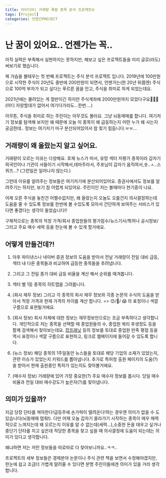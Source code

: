 ```yaml
---
title: 아이디어| 거래량 폭발 종목 분석 프로젝트🤓
tags: [Project]
categories: 언젠간PROJECT
---
```

# 난 꿈이 있어요.. 언젠가는 꼭..
아직 실력은 부족해서 실현하지는 못하지만, 해보고 싶은 프로젝트들을 미리 글로(라도) 써보기로 했습니다. 

제 가슴을 불태우는 첫 번째 프로젝트는 주식 분석 프로젝트 입니다. 2019년에 100만원으로 시작한 주식이 20년도 중반에 200만원이 되면서, 언젠가는(한 20년 뒤쯤엔) 주식으로 100억 부자가 되고 싶다는 푸르른 꿈을 안고, 주식을 취미로 하게 되었는데요.

2021년에는 물려있는 게 절반이긴 하지만 주식계좌에 2000만원까지 모았다구요🥳🥳🥳(어디 자랑할데가 없어서 여기다가라도...한번....)

아무튼, 주식을 취미로 하는 주린이는 아무것도 몰라요. 그냥 뇌동매매를 합니다. 여기저기 정보를 탐색해 보지만 왜 때문에 오늘 이 종목이 왜 급등하는지 어떤 누가 왜 사는지 궁금한데.. 정보는 여기저기 마구 분산되어있어서 참 찾기 힘듬니다.ㅠㅠ...

## 거래량이 왜 올랐는지 알고 싶어요.
거래량이 오르는 이유는 다양해요. 호재 뉴스가 떠서, 유망 섹터 저평가 종목이라 갑자기 외국인이나 기관이 사들이기 시작해서,테마주라서, 주포님이 갑자기 움직여서,숏..ㅅ..스퀴즈...? (그런일은 일어나지 않는다.)

그런데 이유를 알려주는 정보들은 여기저기에 분산되어있어요. 증권사에서도 정보를 알려주기는 하지만, 보기 참 어렵게 되있어요. 주린이인 저는 볼때마다 현기증이 나요. 

어제 오른 주식을 놓친건 어쩔수없지만, 왜 올랐는지 오늘도 오를건지 의사결정하는데 도움을 줄 수 있도록 정보를 한번에 볼 수있도록 모아서 간단하게 보여주는 서비스가 있다면 좋겠다는 생각이 들었습니다!!

구체적으로는 종목의 적정 가격/회사 종업원들의 평가점수/뉴스기사/특허나 공시정보/그리고 주요 매수 세력 등을 한눈에 볼 수 있게 할거에요.


## 어떻게 만들건데?!
1. 야후 파이낸스나 네이버 증권 정보의 도움을 받아서 전날 거래량이 전일 대비 급등, 섹터 내 다른 종목들과 비교하여 급등한 종목들을 추려냅니다. 

2. 그리고 그 전일 종가 대비 급등 비율을 계산 해서 순위를 매겨봅니다.

3. 섹터 별 1등 종목의 히트맵을 그려봅니다. 

4. (회사 재무 정보) 그리고 각 종목의 회사 재무 정보와 각종 논문의 수식의 도움을 받아서 적정 가격과 현재 가격의 차이를 계산 합니다. => 😊/🤔/ 😱 의 표정이나 색깔 구름으로 표현될거에요. 

5. (회사 정보) 회사 자체에 대한 정보는 재무정보만으로는 조금 부족하다고 생각합니다. 개인적으로 저는 종목을 선택할 때 종업원들의 수, 종업원 복리 후생정도 등을 함께 검색해서 찾아보는데요. [잡프래닛](https://www.jobplanet.co.kr/reviews) 등의 정보를 토대로 종업원 만족 평점 등을 역시 표정이나 색깔 구름으로 표현하고, 링크로 웹페이지에 들어갈 수 있도록 합니다. 

6. (뉴스 정보) 해당 종목의 1주일동안 뉴스들을 토대로 해당 기업의 소재가 있었는지, 관련 이슈가 있었는지 키워드를 뽑아냅니다. 추가로 특허청 출원 페이지의 도움(?)을 받아서 현재 출원중인 특허가 있는지도 찾아볼거에요.

7. (매수자 정보) 거래량에 있어 가장 중요한(?) 주요 매수자 정보를 봅시다. 당일 매수 비율과 전일 대비 매수강도가 높은자(?)를 찾아냅니다. 

## 의미가 있을까? 
지금 당장 단타를 쳐야한다!급등주에 손가락이 떨려온다!하는 경우엔 의미가 없을 수 도 있습니다(뇌동매매 멈춰!). 다만 어제 오늘 갑자기 올라가기 시작하는 종목이 매우 매력적으로 느껴지는데 왜 오르는지 이유를 알 수 없는데(세력...),소중한 돈을 태우고 싶거나 중단기 단타를 치고 싶은데 적당한 종목을 찾고 싶을 때 의사결정에 도움이 되는데는 의미가 있다고 생각합니다.

왜냐하면 저는 저런 정보들을 따로따로 다 찾아보니까요..ㅋㅋ..

프로젝트의 세부 정보들은 경제분야 논문이나 주식 관련 책을 보면서 수정해야겠지만, 한눈에 쉽고 조금더 가볍게 알려줄 수 있다면 분명 주린이들에겐 의미가 있을 거라 생각합니다. 




